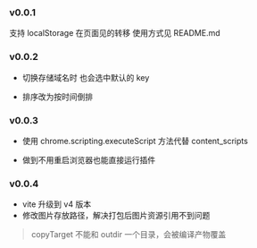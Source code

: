 ### v0.0.1

支持 localStorage 在页面见的转移
使用方式见 README.md

### v0.0.2

- 切换存储域名时 也会选中默认的 key

- 排序改为按时间倒排

### v0.0.3

- 使用 chrome.scripting.executeScript 方法代替 content_scripts

- 做到不用重启浏览器也能直接运行插件

### v0.0.4

- vite 升级到 v4 版本
- 修改图片存放路径，解决打包后图片资源引用不到问题

> copyTarget 不能和 outdir 一个目录，会被编译产物覆盖
